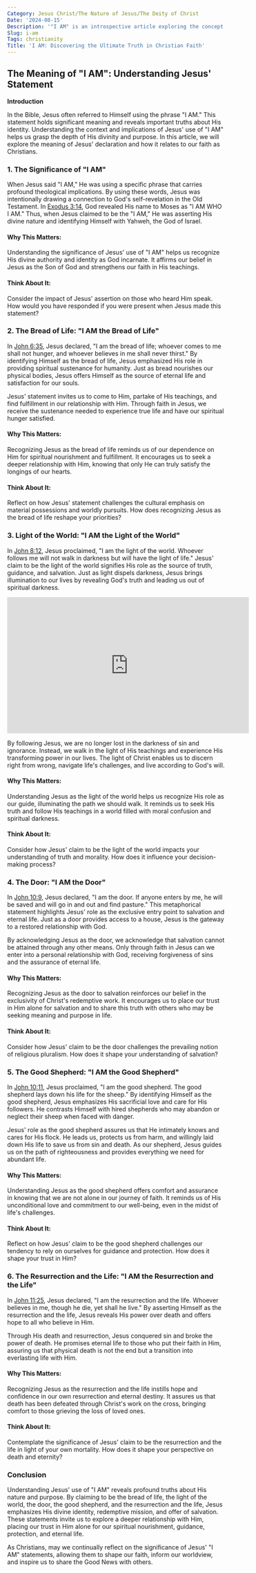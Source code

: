 ```yaml
---
Category: Jesus Christ/The Nature of Jesus/The Deity of Christ
Date: '2024-08-15'
Description: '"I AM" is an introspective article exploring the concept of self-identity and personal growth. Dive into the journey of self-discovery and empowerment.'
Slug: i-am
Tags: christianity
Title: 'I AM: Discovering the Ultimate Truth in Christian Faith'
---
```


## The Meaning of "I AM": Understanding Jesus' Statement

**Introduction**

In the Bible, Jesus often referred to Himself using the phrase "I AM." This statement holds significant meaning and reveals important truths about His identity. Understanding the context and implications of Jesus' use of "I AM" helps us grasp the depth of His divinity and purpose. In this article, we will explore the meaning of Jesus' declaration and how it relates to our faith as Christians.

### 1. The Significance of "I AM"

When Jesus said "I AM," He was using a specific phrase that carries profound theological implications. By using these words, Jesus was intentionally drawing a connection to God's self-revelation in the Old Testament. In [Exodus 3:14](https://www.bibleref.com/Exodus/3/Exodus-3-14.html), God revealed His name to Moses as "I AM WHO I AM." Thus, when Jesus claimed to be the "I AM," He was asserting His divine nature and identifying Himself with Yahweh, the God of Israel.

#### Why This Matters:

Understanding the significance of Jesus' use of "I AM" helps us recognize His divine authority and identity as God incarnate. It affirms our belief in Jesus as the Son of God and strengthens our faith in His teachings.

#### Think About It:

Consider the impact of Jesus' assertion on those who heard Him speak. How would you have responded if you were present when Jesus made this statement?

### 2. The Bread of Life: "I AM the Bread of Life"

In [John 6:35](https://www.bibleref.com/John/6/John-6-35.html), Jesus declared, "I am the bread of life; whoever comes to me shall not hunger, and whoever believes in me shall never thirst." By identifying Himself as the bread of life, Jesus emphasized His role in providing spiritual sustenance for humanity. Just as bread nourishes our physical bodies, Jesus offers Himself as the source of eternal life and satisfaction for our souls.

Jesus' statement invites us to come to Him, partake of His teachings, and find fulfillment in our relationship with Him. Through faith in Jesus, we receive the sustenance needed to experience true life and have our spiritual hunger satisfied.

#### Why This Matters:

Recognizing Jesus as the bread of life reminds us of our dependence on Him for spiritual nourishment and fulfillment. It encourages us to seek a deeper relationship with Him, knowing that only He can truly satisfy the longings of our hearts.

#### Think About It:

Reflect on how Jesus' statement challenges the cultural emphasis on material possessions and worldly pursuits. How does recognizing Jesus as the bread of life reshape your priorities?

### 3. Light of the World: "I AM the Light of the World"

In [John 8:12](https://www.bibleref.com/John/8/John-8-12.html), Jesus proclaimed, "I am the light of the world. Whoever follows me will not walk in darkness but will have the light of life." Jesus' claim to be the light of the world signifies His role as the source of truth, guidance, and salvation. Just as light dispels darkness, Jesus brings illumination to our lives by revealing God's truth and leading us out of spiritual darkness.


<iframe width="560" height="315" src="https://www.youtube.com/embed/XygxFVZ1HNE" frameborder="0" allow="autoplay; encrypted-media" allowfullscreen></iframe>


By following Jesus, we are no longer lost in the darkness of sin and ignorance. Instead, we walk in the light of His teachings and experience His transforming power in our lives. The light of Christ enables us to discern right from wrong, navigate life's challenges, and live according to God's will.

#### Why This Matters:

Understanding Jesus as the light of the world helps us recognize His role as our guide, illuminating the path we should walk. It reminds us to seek His truth and follow His teachings in a world filled with moral confusion and spiritual darkness.

#### Think About It:

Consider how Jesus' claim to be the light of the world impacts your understanding of truth and morality. How does it influence your decision-making process?

### 4. The Door: "I AM the Door"

In [John 10:9](https://www.bibleref.com/John/10/John-10-9.html), Jesus declared, "I am the door. If anyone enters by me, he will be saved and will go in and out and find pasture." This metaphorical statement highlights Jesus' role as the exclusive entry point to salvation and eternal life. Just as a door provides access to a house, Jesus is the gateway to a restored relationship with God.

By acknowledging Jesus as the door, we acknowledge that salvation cannot be attained through any other means. Only through faith in Jesus can we enter into a personal relationship with God, receiving forgiveness of sins and the assurance of eternal life.

#### Why This Matters:

Recognizing Jesus as the door to salvation reinforces our belief in the exclusivity of Christ's redemptive work. It encourages us to place our trust in Him alone for salvation and to share this truth with others who may be seeking meaning and purpose in life.

#### Think About It:

Consider how Jesus' claim to be the door challenges the prevailing notion of religious pluralism. How does it shape your understanding of salvation?

### 5. The Good Shepherd: "I AM the Good Shepherd"

In [John 10:11](https://www.bibleref.com/John/10/John-10-11.html), Jesus proclaimed, "I am the good shepherd. The good shepherd lays down his life for the sheep." By identifying Himself as the good shepherd, Jesus emphasizes His sacrificial love and care for His followers. He contrasts Himself with hired shepherds who may abandon or neglect their sheep when faced with danger.

Jesus' role as the good shepherd assures us that He intimately knows and cares for His flock. He leads us, protects us from harm, and willingly laid down His life to save us from sin and death. As our shepherd, Jesus guides us on the path of righteousness and provides everything we need for abundant life.

#### Why This Matters:

Understanding Jesus as the good shepherd offers comfort and assurance in knowing that we are not alone in our journey of faith. It reminds us of His unconditional love and commitment to our well-being, even in the midst of life's challenges.

#### Think About It:

Reflect on how Jesus' claim to be the good shepherd challenges our tendency to rely on ourselves for guidance and protection. How does it shape your trust in Him?

### 6. The Resurrection and the Life: "I AM the Resurrection and the Life"

In [John 11:25](https://www.bibleref.com/John/11/John-11-25.html), Jesus declared, "I am the resurrection and the life. Whoever believes in me, though he die, yet shall he live." By asserting Himself as the resurrection and the life, Jesus reveals His power over death and offers hope to all who believe in Him.

Through His death and resurrection, Jesus conquered sin and broke the power of death. He promises eternal life to those who put their faith in Him, assuring us that physical death is not the end but a transition into everlasting life with Him.

#### Why This Matters:

Recognizing Jesus as the resurrection and the life instills hope and confidence in our own resurrection and eternal destiny. It assures us that death has been defeated through Christ's work on the cross, bringing comfort to those grieving the loss of loved ones.

#### Think About It:

Contemplate the significance of Jesus' claim to be the resurrection and the life in light of your own mortality. How does it shape your perspective on death and eternity?

### Conclusion

Understanding Jesus' use of "I AM" reveals profound truths about His nature and purpose. By claiming to be the bread of life, the light of the world, the door, the good shepherd, and the resurrection and the life, Jesus emphasizes His divine identity, redemptive mission, and offer of salvation. These statements invite us to explore a deeper relationship with Him, placing our trust in Him alone for our spiritual nourishment, guidance, protection, and eternal life.

As Christians, may we continually reflect on the significance of Jesus' "I AM" statements, allowing them to shape our faith, inform our worldview, and inspire us to share the Good News with others.